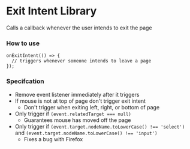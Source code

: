 # Exit Intent Library

Calls a callback whenever the user intends to exit the page

### How to use

```
onExitIntent(() => {
  // triggers whenever someone intends to leave a page
});
```

### Specifcation
- Remove event listener immediately after it triggers
- If mouse is not at top of page don't trigger exit intent
  - Don't trigger when exiting left, right, or bottom of page
- Only trigger if `(event.relatedTarget === null)`
  - Guarantees mouse has moved off the page
- Only trigger if `(event.target.nodeName.toLowerCase() !== 'select')` and `(event.target.nodeName.toLowerCase() !== 'input')`
  - Fixes a bug with Firefox